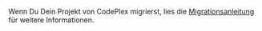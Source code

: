 Wenn Du Dein Projekt von CodePlex migrierst, lies die [Migrationsanleitung](https://aka.ms/codeplex-guide) für weitere Informationen.
